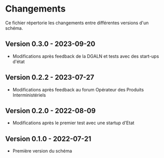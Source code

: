 <MenuSchema />

# Changements

Ce fichier répertorie les changements entre différentes versions d'un schéma.

## Version 0.3.0 - 2023-09-20

- Modifications après feedback de la DGALN et tests avec des start-ups d'état

## Version 0.2.2 - 2023-07-27

- Modifications après feedback au forum Opérateur des Produits Interministériels

## Version 0.2.0 - 2022-08-09

- Modifications après le premier test avec une startup d'Etat

## Version 0.1.0 - 2022-07-21

- Première version du schéma
